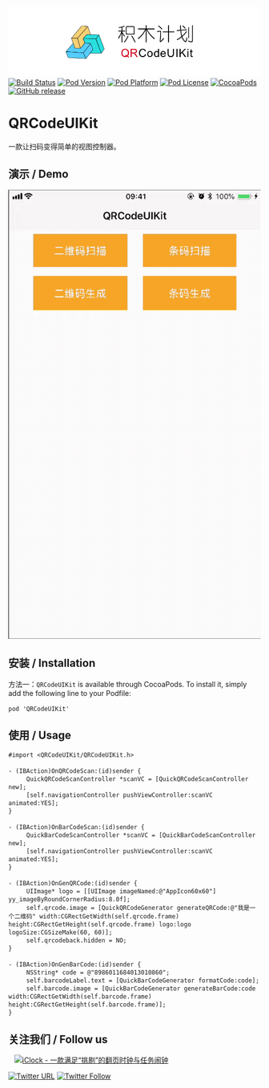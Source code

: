 ![logo](logo.png)
[![Build Status](http://img.shields.io/travis/pcjbird/QRCodeUIKit/master.svg?style=flat)](https://travis-ci.org/pcjbird/QRCodeUIKit)
[![Pod Version](http://img.shields.io/cocoapods/v/QRCodeUIKit.svg?style=flat)](http://cocoadocs.org/docsets/QRCodeUIKit/)
[![Pod Platform](http://img.shields.io/cocoapods/p/QRCodeUIKit.svg?style=flat)](http://cocoadocs.org/docsets/QRCodeUIKit/)
[![Pod License](http://img.shields.io/cocoapods/l/QRCodeUIKit.svg?style=flat)](https://www.apache.org/licenses/LICENSE-2.0.html)
[![CocoaPods](https://img.shields.io/cocoapods/at/QRCodeUIKit.svg)](https://github.com/pcjbird/QRCodeUIKit)
[![GitHub release](https://img.shields.io/github/release/pcjbird/QRCodeUIKit.svg)](https://github.com/pcjbird/QRCodeUIKit/releases)

# QRCodeUIKit
一款让扫码变得简单的视图控制器。
    
    
## 演示 / Demo

<p align="center"><img src="demo.gif" title="demo"></p>
    
    
##  安装 / Installation

方法一：`QRCodeUIKit` is available through CocoaPods. To install it, simply add the following line to your Podfile:

```
pod 'QRCodeUIKit'
```
    
    
## 使用 / Usage   
```
#import <QRCodeUIKit/QRCodeUIKit.h>
     
- (IBAction)OnQRCodeScan:(id)sender {
     QuickQRCodeScanController *scanVC = [QuickQRCodeScanController new];
     [self.navigationController pushViewController:scanVC animated:YES];
}
     
- (IBAction)OnBarCodeScan:(id)sender {
     QuickBarCodeScanController *scanVC = [QuickBarCodeScanController new];
     [self.navigationController pushViewController:scanVC animated:YES];
}
     
- (IBAction)OnGenQRCode:(id)sender {
     UIImage* logo = [[UIImage imageNamed:@"AppIcon60x60"] yy_imageByRoundCornerRadius:8.0f];
     self.qrcode.image = [QuickQRCodeGenerator generateQRCode:@"我是一个二维码" width:CGRectGetWidth(self.qrcode.frame) height:CGRectGetHeight(self.qrcode.frame) logo:logo logoSize:CGSizeMake(60, 60)];
     self.qrcodeback.hidden = NO;
}
     
- (IBAction)OnGenBarCode:(id)sender {
     NSString* code = @"8986011684013010860";
     self.barcodeLabel.text = [QuickBarCodeGenerator formatCode:code];
     self.barcode.image = [QuickBarCodeGenerator generateBarCode:code width:CGRectGetWidth(self.barcode.frame) height:CGRectGetHeight(self.barcode.frame)];
}
```
    
    
## 关注我们 / Follow us
  
<a href="https://itunes.apple.com/cn/app/iclock-一款满足-挑剔-的翻页时钟与任务闹钟/id1128196970?pt=117947806&ct=com.github.pcjbird.QRCodeUIKit&mt=8"><img src="https://github.com/pcjbird/AssetsExtractor/raw/master/iClock.gif" width="400" title="iClock - 一款满足“挑剔”的翻页时钟与任务闹钟"></a>

[![Twitter URL](https://img.shields.io/twitter/url/http/shields.io.svg?style=social)](https://twitter.com/intent/tweet?text=https://github.com/pcjbird/QRCodeUIKit)
[![Twitter Follow](https://img.shields.io/twitter/follow/pcjbird.svg?style=social)](https://twitter.com/pcjbird)
